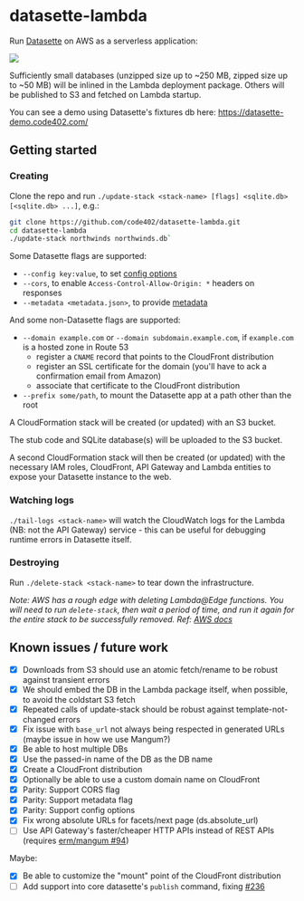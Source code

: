 # datasette-lambda

Run [Datasette](https://github.com/simonw/datasette) on AWS as a serverless application:

<div><a href='//sketchviz.com/@cldellow/81af2bc7bec979e5725f0718e752ac47'><img src='https://sketchviz.com/@cldellow/81af2bc7bec979e5725f0718e752ac47/af75be24956b01795863c58650c7310affe28c61.sketchy.png' style='max-width: 100%;'></a></div>

Sufficiently small databases (unzipped size up to ~250 MB, zipped size up to ~50 MB) will be inlined in the Lambda deployment package. Others will be published to S3 and fetched on Lambda startup.

You can see a demo using Datasette's fixtures db here: https://datasette-demo.code402.com/

## Getting started

### Creating

Clone the repo and run `./update-stack <stack-name> [flags] <sqlite.db> [<sqlite.db> ...]`, e.g.:

```bash
git clone https://github.com/code402/datasette-lambda.git
cd datasette-lambda
./update-stack northwinds northwinds.db`
```

Some Datasette flags are supported:

- `--config key:value`, to set [config options](https://datasette.readthedocs.io/en/stable/config.html)
- `--cors`, to enable `Access-Control-Allow-Origin: *` headers on responses
- `--metadata <metadata.json>`, to provide [metadata](https://datasette.readthedocs.io/en/stable/metadata.html)

And some non-Datasette flags are supported:

- `--domain example.com` or `--domain subdomain.example.com`, if `example.com` is a hosted zone in Route 53
  - register a `CNAME` record that points to the CloudFront distribution
  - register an SSL certificate for the domain (you'll have to ack a confirmation email from Amazon)
  - associate that certificate to the CloudFront distribution
- `--prefix some/path`, to mount the Datasette app at a path other than the root

A CloudFormation stack will be created (or updated) with an S3 bucket.

The stub code and SQLite database(s) will be uploaded to the S3 bucket.

A second CloudFormation stack will then be created (or updated) with the necessary
IAM roles, CloudFront, API Gateway and Lambda entities to expose your Datasette
instance to the web.

### Watching logs

`./tail-logs <stack-name>` will watch the CloudWatch logs for the Lambda (NB: not the API Gateway) service - this can be useful for debugging runtime errors in Datasette itself.

### Destroying

Run `./delete-stack <stack-name>` to tear down the infrastructure.

_Note: AWS has a rough edge with deleting Lambda@Edge functions. You will need to run `delete-stack`, then wait a period of time, and run it again for the entire stack to be successfully removed. Ref: [AWS docs](https://docs.aws.amazon.com/AmazonCloudFront/latest/DeveloperGuide/lambda-edge-delete-replicas.html)_

## Known issues / future work

- [x] Downloads from S3 should use an atomic fetch/rename to be robust against transient errors
- [x] We should embed the DB in the Lambda package itself, when possible, to avoid the coldstart S3 fetch
- [x] Repeated calls of update-stack should be robust against template-not-changed errors
- [x] Fix issue with `base_url` not always being respected in generated URLs (maybe issue in how we use Mangum?)
- [x] Be able to host multiple DBs
- [x] Use the passed-in name of the DB as the DB name
- [x] Create a CloudFront distribution
- [x] Optionally be able to use a custom domain name on CloudFront
- [x] Parity: Support CORS flag
- [x] Parity: Support metadata flag
- [x] Parity: Support config options
- [x] Fix wrong absolute URLs for facets/next page (ds.absolute_url)
- [ ] Use API Gateway's faster/cheaper HTTP APIs instead of REST APIs (requires [erm/mangum #94](https://github.com/erm/mangum/pull/94))

Maybe:

- [x] Be able to customize the "mount" point of the CloudFront distribution
- [ ] Add support into core datasette's `publish` command, fixing [#236](https://github.com/simonw/datasette/issues/236)

